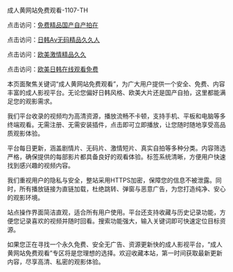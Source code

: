 成人黄网站免费观看-1107-TH

点击访问：<a href="https://heiliaowzu4ur.pages.dev">免费精品国产自产拍在</a>

点击访问：<a href="https://heiliaoe8ajia.pages.dev">日韩Aⅴ无码精品久久人</a>

点击访问：<a href="https://heiliaoga6s9v.pages.dev">欧美激情精品久久</a>

点击访问：<a href="https://heiliaoll4qsx.pages.dev">欧美日韩在线观看免费</a>

本页面聚焦关键词“成人黄网站免费观看”，为广大用户提供一个安全、免费、内容丰富的成人影视平台。无论您偏好日韩风格、欧美大片还是国产自拍，这里都能满足您的观影需求。

我们平台收录的视频均为高清资源，播放流畅不卡顿，支持手机、平板和电脑等多终端观看。无需注册、无需安装插件，点击即可立即播放，让您随时随地享受高品质观影体验。

平台每日更新，涵盖剧情片、无码片、激情短片、真实自拍等多种分类。内容筛选严格，确保提供的每部影片都具备良好的观看体验。标签系统清晰，方便用户快速找到感兴趣的视频内容。

我们重视用户的隐私与安全，整站采用HTTPS加密，保障您的信息不被泄露。同时，所有播放链接为直链加载，杜绝跳转、弹窗与恶意广告，为您打造纯净、安心的观影环境。

站点操作界面简洁直观，适合所有用户使用。平台还支持收藏与历史记录功能，方便您记录喜欢的视频并随时回看。搜索功能强大，输入关键词即可快速定位目标资源。

如果您正在寻找一个永久免费、安全无广告、资源更新快的成人影视平台，“成人黄网站免费观看”专区将是您理想的选择。欢迎收藏本站，第一时间获取最新更新内容，尽享高清、私密的观影体验。

<span style="display:none;">[Canonical link](https://github.com/sv1664/riben1649)</span>

